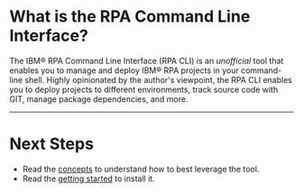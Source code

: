 # What is the RPA Command Line Interface?
The IBM® RPA Command Line Interface (RPA CLI) is an *unofficial* tool that enables you to manage and deploy IBM® RPA projects in your command-line shell. Highly opinionated by the author's viewpoint, the RPA CLI enables you to deploy projects to different environments, track source code with GIT, manage package dependencies, and more. 

---
# Next Steps
* Read the [concepts](concepts.md) to understand how to best leverage the tool.
* Read the [getting started](guide/getting-started.md) to install it.
